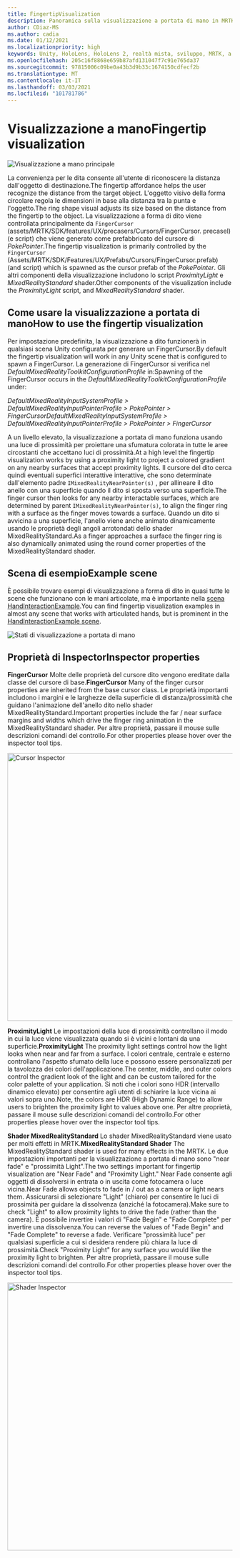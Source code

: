 ```yaml
---
title: FingertipVisualization
description: Panoramica sulla visualizzazione a portata di mano in MRTK
author: CDiaz-MS
ms.author: cadia
ms.date: 01/12/2021
ms.localizationpriority: high
keywords: Unity, HoloLens, HoloLens 2, realtà mista, sviluppo, MRTK, a portata di mano
ms.openlocfilehash: 205c16f8868e659b87afd131047f7c91e765da37
ms.sourcegitcommit: 97815006c09be0a43b3d9b33c1674150cdfecf2b
ms.translationtype: MT
ms.contentlocale: it-IT
ms.lasthandoff: 03/03/2021
ms.locfileid: "101781786"
---
```

# <a name="fingertip-visualization"></a><span data-ttu-id="c7ae1-104">Visualizzazione a mano</span><span class="sxs-lookup"><span data-stu-id="c7ae1-104">Fingertip visualization</span></span>

![Visualizzazione a mano principale](../images/fingertip/MRTK_FingertipVisualization_Main.png)

<span data-ttu-id="c7ae1-106">La convenienza per le dita consente all'utente di riconoscere la distanza dall'oggetto di destinazione.</span><span class="sxs-lookup"><span data-stu-id="c7ae1-106">The fingertip affordance helps the user recognize the distance from the target object.</span></span> <span data-ttu-id="c7ae1-107">L'oggetto visivo della forma circolare regola le dimensioni in base alla distanza tra la punta e l'oggetto.</span><span class="sxs-lookup"><span data-stu-id="c7ae1-107">The ring shape visual adjusts its size based on the distance from the fingertip to the object.</span></span> <span data-ttu-id="c7ae1-108">La visualizzazione a forma di dito viene controllata principalmente da `FingerCursor` (assets/MRTK/SDK/features/UX/precasers/Cursors/FingerCursor. precasel) (e script) che viene generato come prefabbricato del cursore di *PokePointer*.</span><span class="sxs-lookup"><span data-stu-id="c7ae1-108">The fingertip visualization is primarily controlled by the `FingerCursor` (Assets/MRTK/SDK/Features/UX/Prefabs/Cursors/FingerCursor.prefab) (and script) which is spawned as the cursor prefab of the *PokePointer*.</span></span> <span data-ttu-id="c7ae1-109">Gli altri componenti della visualizzazione includono lo script *ProximityLight* e *MixedRealityStandard* shader.</span><span class="sxs-lookup"><span data-stu-id="c7ae1-109">Other components of the visualization include the *ProximityLight* script, and *MixedRealityStandard* shader.</span></span>

## <a name="how-to-use-the-fingertip-visualization"></a><span data-ttu-id="c7ae1-110">Come usare la visualizzazione a portata di mano</span><span class="sxs-lookup"><span data-stu-id="c7ae1-110">How to use the fingertip visualization</span></span>

<span data-ttu-id="c7ae1-111">Per impostazione predefinita, la visualizzazione a dito funzionerà in qualsiasi scena Unity configurata per generare un FingerCursor.</span><span class="sxs-lookup"><span data-stu-id="c7ae1-111">By default the fingertip visualization will work in any Unity scene that is configured to spawn a FingerCursor.</span></span> <span data-ttu-id="c7ae1-112">La generazione di FingerCursor si verifica nel *DefaultMixedRealityToolkitConfigurationProfile* in:</span><span class="sxs-lookup"><span data-stu-id="c7ae1-112">Spawning of the FingerCursor occurs in the *DefaultMixedRealityToolkitConfigurationProfile* under:</span></span>

<span data-ttu-id="c7ae1-113">*DefaultMixedRealityInputSystemProfile > DefaultMixedRealityInputPointerProfile > PokePointer > FingerCursor*</span><span class="sxs-lookup"><span data-stu-id="c7ae1-113">*DefaultMixedRealityInputSystemProfile > DefaultMixedRealityInputPointerProfile > PokePointer > FingerCursor*</span></span>

<span data-ttu-id="c7ae1-114">A un livello elevato, la visualizzazione a portata di mano funziona usando una luce di prossimità per proiettare una sfumatura colorata in tutte le aree circostanti che accettano luci di prossimità.</span><span class="sxs-lookup"><span data-stu-id="c7ae1-114">At a high level the fingertip visualization works by using a proximity light to project a colored gradient on any nearby surfaces that accept proximity lights.</span></span> <span data-ttu-id="c7ae1-115">Il cursore del dito cerca quindi eventuali superfici interattive interattive, che sono determinate dall'elemento padre `IMixedRealityNearPointer(s)` , per allineare il dito anello con una superficie quando il dito si sposta verso una superficie.</span><span class="sxs-lookup"><span data-stu-id="c7ae1-115">The finger cursor then looks for any nearby interactable surfaces, which are determined by parent `IMixedRealityNearPointer(s)`, to align the finger ring with a surface as the finger moves towards a surface.</span></span> <span data-ttu-id="c7ae1-116">Quando un dito si avvicina a una superficie, l'anello viene anche animato dinamicamente usando le proprietà degli angoli arrotondati dello shader MixedRealityStandard.</span><span class="sxs-lookup"><span data-stu-id="c7ae1-116">As a finger approaches a surface the finger ring is also dynamically animated using the round corner properties of the MixedRealityStandard shader.</span></span>

## <a name="example-scene"></a><span data-ttu-id="c7ae1-117">Scena di esempio</span><span class="sxs-lookup"><span data-stu-id="c7ae1-117">Example scene</span></span>

<span data-ttu-id="c7ae1-118">È possibile trovare esempi di visualizzazione a forma di dito in quasi tutte le scene che funzionano con le mani articolate, ma è importante nella [scena HandInteractionExample](../example-scenes/hand-interaction-examples.md).</span><span class="sxs-lookup"><span data-stu-id="c7ae1-118">You can find fingertip visualization examples in almost any scene that works with articulated hands, but is prominent in the [HandInteractionExample scene](../example-scenes/hand-interaction-examples.md).</span></span>

![Stati di visualizzazione a portata di mano](../images/fingertip/MRTK_FingertipVisualization_States.png)

## <a name="inspector-properties"></a><span data-ttu-id="c7ae1-120">Proprietà di Inspector</span><span class="sxs-lookup"><span data-stu-id="c7ae1-120">Inspector properties</span></span>

<span data-ttu-id="c7ae1-121">**FingerCursor** Molte delle proprietà del cursore dito vengono ereditate dalla classe del cursore di base.</span><span class="sxs-lookup"><span data-stu-id="c7ae1-121">**FingerCursor** Many of the finger cursor properties are inherited from the base cursor class.</span></span> <span data-ttu-id="c7ae1-122">Le proprietà importanti includono i margini e le larghezze della superficie di distanza/prossimità che guidano l'animazione dell'anello dito nello shader MixedRealityStandard.</span><span class="sxs-lookup"><span data-stu-id="c7ae1-122">Important properties include the far / near surface margins and widths which drive the finger ring animation in the MixedRealityStandard shader.</span></span> <span data-ttu-id="c7ae1-123">Per altre proprietà, passare il mouse sulle descrizioni comandi del controllo.</span><span class="sxs-lookup"><span data-stu-id="c7ae1-123">For other properties please hover over the inspector tool tips.</span></span>

<img src="../images/fingertip/MRTK_FingertipVisualization_Finger_Cursor_Inspector.png" width="600" alt="Cursor Inspector">

<span data-ttu-id="c7ae1-124">**ProximityLight** Le impostazioni della luce di prossimità controllano il modo in cui la luce viene visualizzata quando si è vicini e lontani da una superficie.</span><span class="sxs-lookup"><span data-stu-id="c7ae1-124">**ProximityLight** The proximity light settings control how the light looks when near and far from a surface.</span></span> <span data-ttu-id="c7ae1-125">I colori centrale, centrale e esterno controllano l'aspetto sfumato della luce e possono essere personalizzati per la tavolozza dei colori dell'applicazione.</span><span class="sxs-lookup"><span data-stu-id="c7ae1-125">The center, middle, and outer colors control the gradient look of the light and can be custom tailored for the color palette of your application.</span></span> <span data-ttu-id="c7ae1-126">Si noti che i colori sono HDR (intervallo dinamico elevato) per consentire agli utenti di schiarire la luce vicina ai valori sopra uno.</span><span class="sxs-lookup"><span data-stu-id="c7ae1-126">Note, the colors are HDR (High Dynamic Range) to allow users to brighten the proximity light to values above one.</span></span> <span data-ttu-id="c7ae1-127">Per altre proprietà, passare il mouse sulle descrizioni comandi del controllo.</span><span class="sxs-lookup"><span data-stu-id="c7ae1-127">For other properties please hover over the inspector tool tips.</span></span>

<span data-ttu-id="c7ae1-128">**Shader MixedRealityStandard** Lo shader MixedRealityStandard viene usato per molti effetti in MRTK.</span><span class="sxs-lookup"><span data-stu-id="c7ae1-128">**MixedRealityStandard Shader** The MixedRealityStandard shader is used for many effects in the MRTK.</span></span> <span data-ttu-id="c7ae1-129">Le due impostazioni importanti per la visualizzazione a portata di mano sono "near fade" e "prossimità Light".</span><span class="sxs-lookup"><span data-stu-id="c7ae1-129">The two settings important for fingertip visualization are "Near Fade" and "Proximity Light."</span></span> <span data-ttu-id="c7ae1-130">Near Fade consente agli oggetti di dissolversi in entrata o in uscita come fotocamera o luce vicina.</span><span class="sxs-lookup"><span data-stu-id="c7ae1-130">Near Fade allows objects to fade in / out as a camera or light nears them.</span></span> <span data-ttu-id="c7ae1-131">Assicurarsi di selezionare "Light" (chiaro) per consentire le luci di prossimità per guidare la dissolvenza (anziché la fotocamera).</span><span class="sxs-lookup"><span data-stu-id="c7ae1-131">Make sure to check "Light" to allow proximity lights to drive the fade (rather than the camera).</span></span> <span data-ttu-id="c7ae1-132">È possibile invertire i valori di "Fade Begin" e "Fade Complete" per invertire una dissolvenza.</span><span class="sxs-lookup"><span data-stu-id="c7ae1-132">You can reverse the values of "Fade Begin" and "Fade Complete" to reverse a fade.</span></span> <span data-ttu-id="c7ae1-133">Verificare "prossimità luce" per qualsiasi superficie a cui si desidera rendere più chiara la luce di prossimità.</span><span class="sxs-lookup"><span data-stu-id="c7ae1-133">Check "Proximity Light" for any surface you would like the proximity light to brighten.</span></span> <span data-ttu-id="c7ae1-134">Per altre proprietà, passare il mouse sulle descrizioni comandi del controllo.</span><span class="sxs-lookup"><span data-stu-id="c7ae1-134">For other properties please hover over the inspector tool tips.</span></span>

<img src="../images/fingertip/MRTK_FingertipVisualization_Mixed_Reality_Standard_Shader_Inspector.png" width="600" alt="Shader Inspector">

